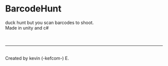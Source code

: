# BarcodeHunt
duck hunt but you scan barcodes to shoot.<br>
Made in unity and c#<br>
<br><br><hr><br>Created by kevin (-kefcom-) E.
